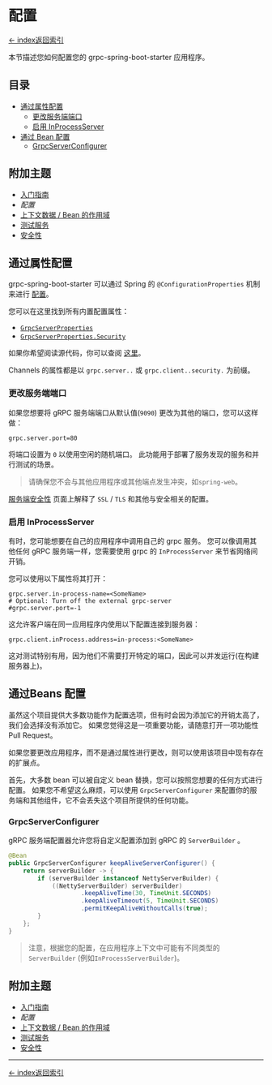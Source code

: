# 配置

[<- index返回索引](../index)

本节描述您如何配置您的 grpc-spring-boot-starter 应用程序。

## 目录 <!-- omit in toc -->

- [通过属性配置](#configuration-via-properties)
  - [更改服务端端口](#changing-the-server-port)
  - [启用 InProcessServer](#enabling-the-inprocessserver)
- [通过 Bean 配置](#configuration-via-beans)
  - [GrpcServerConfigurer](#grpcserverconfigurer)

## 附加主题 <!-- omit in toc -->

- [入门指南](getting-started)
- *配置*
- [上下文数据 / Bean 的作用域](contextual-data)
- [测试服务](testing)
- [安全性](security)

## 通过属性配置

grpc-spring-boot-starter 可以通过 Spring 的 `@ConfigurationProperties` 机制来进行 [配置](https://docs.spring.io/spring-boot/docs/current/reference/html/boot-features-external-config.html)。

您可以在这里找到所有内置配置属性：

- [`GrpcServerProperties`](https://javadoc.io/page/net.devh/grpc-server-spring-boot-autoconfigure/latest/net/devh/boot/grpc/server/config/GrpcServerProperties.html)
- [`GrpcServerProperties.Security`](https://javadoc.io/page/net.devh/grpc-server-spring-boot-autoconfigure/latest/net/devh/boot/grpc/server/config/GrpcServerProperties.Security.html)

如果你希望阅读源代码，你可以查阅 [这里](https://github.com/yidongnan/grpc-spring-boot-starter/blob/master/grpc-server-spring-boot-autoconfigure/src/main/java/net/devh/boot/grpc/server/config/GrpcServerProperties.java#L50)。

Channels 的属性都是以 `grpc.server..` 或 `grpc.client..security.` 为前缀。

### 更改服务端端口

如果您想要将 gRPC 服务端端口从默认值(`9090`) 更改为其他的端口，您可以这样做：

````properties
grpc.server.port=80
````

将端口设置为 `0` 以使用空闲的随机端口。 此功能用于部署了服务发现的服务和并行测试的场景。

> 请确保您不会与其他应用程序或其他端点发生冲突，如`spring-web`。

[服务端安全性](security) 页面上解释了 `SSL` / `TLS` 和其他与安全相关的配置。

### 启用 InProcessServer

有时，您可能想要在自己的应用程序中调用自己的 grpc 服务。 您可以像调用其他任何 gRPC 服务端一样，您需要使用 grpc 的 `InProcessServer` 来节省网络间开销。

您可以使用以下属性将其打开：

````properties
grpc.server.in-process-name=<SomeName>
# Optional: Turn off the external grpc-server
#grpc.server.port=-1
````

这允许客户端在同一应用程序内使用以下配置连接到服务器：

````properties
grpc.client.inProcess.address=in-process:<SomeName>
````

这对测试特别有用，因为他们不需要打开特定的端口，因此可以并发运行(在构建 服务器上)。

## 通过Beans 配置

虽然这个项目提供大多数功能作为配置选项，但有时会因为添加它的开销太高了，我们会选择没有添加它。 如果您觉得这是一项重要功能，请随意打开一项功能性 Pull Request。

如果您要更改应用程序，而不是通过属性进行更改，则可以使用该项目中现有存在的扩展点。

首先，大多数 bean 可以被自定义 bean 替换，您可以按照您想要的任何方式进行配置。 如果您不希望这么麻烦，可以使用 `GrpcServerConfigurer` 来配置你的服务端和其他组件，它不会丢失这个项目所提供的任何功能。

### GrpcServerConfigurer

gRPC 服务端配置器允许您将自定义配置添加到 gRPC 的 `ServerBuilder` 。

````java
@Bean
public GrpcServerConfigurer keepAliveServerConfigurer() {
    return serverBuilder -> {
        if (serverBuilder instanceof NettyServerBuilder) {
            ((NettyServerBuilder) serverBuilder)
                    .keepAliveTime(30, TimeUnit.SECONDS)
                    .keepAliveTimeout(5, TimeUnit.SECONDS)
                    .permitKeepAliveWithoutCalls(true);
        }
    };
}
````

> 注意，根据您的配置，在应用程序上下文中可能有不同类型的 `ServerBuilder` (例如`InProcessServerBuilder`)。

## 附加主题 <!-- omit in toc -->

- [入门指南](getting-started)
- *配置*
- [上下文数据 / Bean 的作用域](contextual-data)
- [测试服务](testing)
- [安全性](security)

----------

[<- index返回索引](../index)
